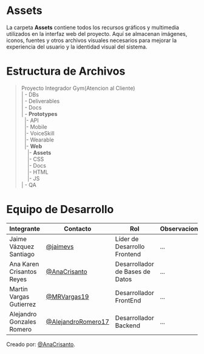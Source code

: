 # Assets
La carpeta **Assets** contiene todos los recursos gráficos y multimedia utilizados en la interfaz web del proyecto. Aquí se almacenan imágenes, iconos, fuentes y otros archivos visuales necesarios para mejorar la experiencia del usuario y la identidad visual del sistema.
# Estructura de Archivos
>Proyecto Integrador Gym(Atencion al Cliente)<br>
>| - DBs<br>
>| - Deliverables<br>
>| - Docs<br>
>| - **Prototypes**<br>
>&nbsp;&nbsp;|- API<br>
>&nbsp;&nbsp;|- Mobile<br>
>&nbsp;&nbsp;|- VoiceSkill<br>
>&nbsp;&nbsp;|- Wearable<br>
>&nbsp;&nbsp;|- **Web**<br>
>&nbsp;&nbsp;&nbsp;&nbsp;|- **Assets**<br>
>&nbsp;&nbsp;&nbsp;&nbsp;|- CSS<br>
>&nbsp;&nbsp;&nbsp;&nbsp;|- Docs<br>
>&nbsp;&nbsp;&nbsp;&nbsp;|- HTML<br>
>&nbsp;&nbsp;&nbsp;&nbsp;|- JS<br>
>| - QA<br>

# Equipo de Desarrollo
| Integrante                | Contacto                                                   | Rol                             | Observaciones |
| ------------------------- | ---------------------------------------------------------- | ------------------------------- | ------------- |
| Jaime Vázquez Santiago    | [@jaimevs](https://github.com/jaimevs)                     | Líder de Desarrollo Frontend    | ...           |
| Ana Karen Crisantos Reyes | [@AnaCrisanto](https://github.com/AnaCrisanto)             | Desarrollador de Bases de Datos | ...           |
| Martin Vargas Gutierrez   | [@MRVargas19](https://github.com/MRVargas19)               | Desarrollador FrontEnd          | ...           |
| Alejandro Gonzales Romero | [@AlejandroRomero17](https://github.com/AlejandroRomero17) | Desarrollador Backend           | ...           |

Creado por: [@AnaCrisanto](https://github.com/AnaCrisanto).

